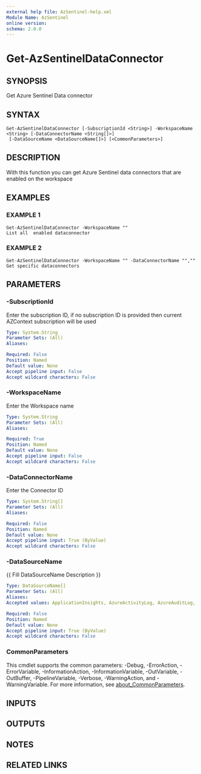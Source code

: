 ```yaml
---
external help file: AzSentinel-help.xml
Module Name: AzSentinel
online version:
schema: 2.0.0
---
```


# Get-AzSentinelDataConnector

## SYNOPSIS
Get Azure Sentinel Data connector

## SYNTAX

```
Get-AzSentinelDataConnector [-SubscriptionId <String>] -WorkspaceName <String> [-DataConnectorName <String[]>]
 [-DataSourceName <DataSourceName[]>] [<CommonParameters>]
```

## DESCRIPTION
With this function you can get Azure Sentinel data connectors that are enabled on the workspace

## EXAMPLES

### EXAMPLE 1
```
Get-AzSentinelDataConnector -WorkspaceName ""
List all  enabled dataconnector
```

### EXAMPLE 2
```
Get-AzSentinelDataConnector -WorkspaceName "" -DataConnectorName "",""
Get specific dataconnectors
```

## PARAMETERS

### -SubscriptionId
Enter the subscription ID, if no subscription ID is provided then current AZContext subscription will be used

```yaml
Type: System.String
Parameter Sets: (All)
Aliases:

Required: False
Position: Named
Default value: None
Accept pipeline input: False
Accept wildcard characters: False
```

### -WorkspaceName
Enter the Workspace name

```yaml
Type: System.String
Parameter Sets: (All)
Aliases:

Required: True
Position: Named
Default value: None
Accept pipeline input: False
Accept wildcard characters: False
```

### -DataConnectorName
Enter the Connector ID

```yaml
Type: System.String[]
Parameter Sets: (All)
Aliases:

Required: False
Position: Named
Default value: None
Accept pipeline input: True (ByValue)
Accept wildcard characters: False
```

### -DataSourceName
{{ Fill DataSourceName Description }}

```yaml
Type: DataSourceName[]
Parameter Sets: (All)
Aliases:
Accepted values: ApplicationInsights, AzureActivityLog, AzureAuditLog, ChangeTrackingContentLocation, ChangeTrackingCustomPath, ChangeTrackingDataTypeConfiguration, ChangeTrackingDefaultRegistry, ChangeTrackingLinuxPath, ChangeTrackingPath, ChangeTrackingRegistry, ChangeTrackingServices, CustomLog, CustomLogCollection, DnsAnalytics, GenericDataSource, IISLogs, ImportComputerGroup, Itsm, LinuxChangeTrackingPath, LinuxPerformanceCollection, LinuxPerformanceObject, LinuxSyslog, LinuxSyslogCollection, NetworkMonitoring, Office365, SecurityCenterSecurityWindowsBaselineConfiguration, SecurityEventCollectionConfiguration, SecurityInsightsSecurityEventCollectionConfiguration, SecurityWindowsBaselineConfiguration, SqlDataClassification, WindowsEvent, WindowsPerformanceCounter, WindowsTelemetry

Required: False
Position: Named
Default value: None
Accept pipeline input: True (ByValue)
Accept wildcard characters: False
```

### CommonParameters
This cmdlet supports the common parameters: -Debug, -ErrorAction, -ErrorVariable, -InformationAction, -InformationVariable, -OutVariable, -OutBuffer, -PipelineVariable, -Verbose, -WarningAction, and -WarningVariable. For more information, see [about_CommonParameters](http://go.microsoft.com/fwlink/?LinkID=113216).

## INPUTS

## OUTPUTS

## NOTES

## RELATED LINKS
